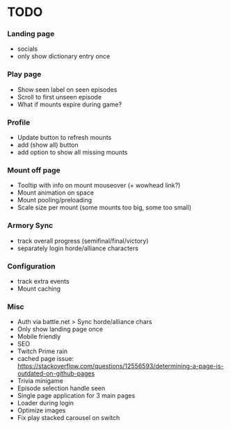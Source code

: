 # TODO
### Landing page
* socials
* only show dictionary entry once

### Play page
* Show seen label on seen episodes
* Scroll to first unseen episode
* What if mounts expire during game?

### Profile
* Update button to refresh mounts
* add (show all) button
* add option to show all missing mounts

### Mount off page
* Tooltip with info on mount mouseover (+ wowhead link?)
* Mount animation on space
* Mount pooling/preloading
* Scale size per mount (some mounts too big, some too small)

### Armory Sync
* track overall progress (semifinal/final/victory)
* separately login horde/alliance characters

### Configuration
* track extra events
* Mount caching

### Misc
* Auth via battle.net > Sync horde/alliance chars
* Only show landing page once
* Mobile friendly
* SEO
* Twitch Prime rain
* cached page issue: https://stackoverflow.com/questions/12556593/determining-a-page-is-outdated-on-github-pages
* Trivia minigame
* Episode selection handle seen
* Single page application for 3 main pages
* Loader during login
* Optimize images
* Fix play stacked carousel on switch